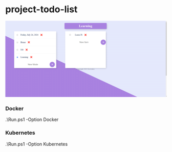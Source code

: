 # project-todo-list

![alt text](img_todo_list.png)

### Docker
.\Run.ps1 -Option Docker

### Kubernetes
.\Run.ps1 -Option Kubernetes